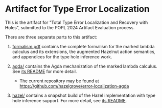 # Artifact for Type Error Localization

This is the artifact for "Total Type Error Localization and Recovery with Holes", submitted to the
POPL 2024 Artifact Evaluation process.

There are three separate parts to this artifact:

1.  [formalism.pdf](./formalism.pdf) contains the complete formalism for the marked lambda calculus
    and its extensions, the augmented Hazelnut action semantics, and appendices for the type hole
    inference work.

2.  [agda/](./agda/) contains the Agda mechanization of the marked lambda calculus. See [its
    README](./agda/README.md) for more detail.

    -   The current repository may be found at
        <https://github.com/hazelgrove/error-localization-agda>

3.  [hazel/](./hazel/) contains a snapshot build of the Hazel implementation with type hole
    inference support. For more detail, see [its README](./hazel/README.md).

